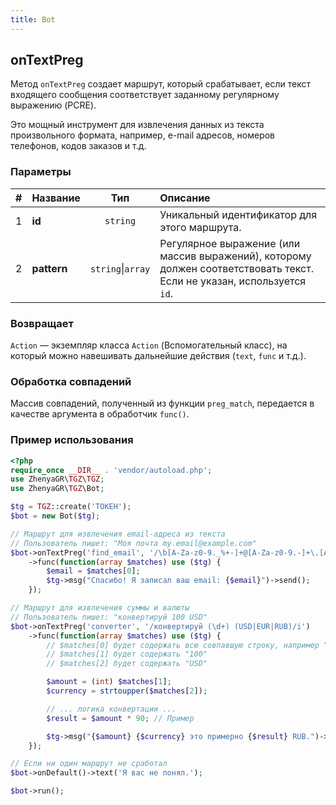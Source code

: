 ```yaml
---
title: Bot
---
```


## onTextPreg
Метод `onTextPreg` создает маршрут, который срабатывает, если текст входящего сообщения соответствует заданному регулярному выражению (PCRE).

Это мощный инструмент для извлечения данных из текста произвольного формата, например, e-mail адресов, номеров телефонов, кодов заказов и т.д.

### Параметры
| # |  Название |      Тип       | Описание                                                                                                |
|:-:|:----------|:--------------:|:--------------------------------------------------------------------------------------------------------|
| 1 | **id**    | `string`       | Уникальный идентификатор для этого маршрута.                                                            |
| 2 | **pattern** | `string`\|`array` | Регулярное выражение (или массив выражений), которому должен соответствовать текст. Если не указан, используется `id`. |

### Возвращает
`Action` — экземпляр класса `Action` (Вспомогательный класс), на который можно навешивать дальнейшие действия (`text`, `func` и т.д.).

### Обработка совпадений
Массив совпадений, полученный из функции `preg_match`, передается в качестве аргумента в обработчик `func()`.

### Пример использования
```php
<?php
require_once __DIR__ . 'vendor/autoload.php';
use ZhenyaGR\TGZ\TGZ;
use ZhenyaGR\TGZ\Bot;

$tg = TGZ::create('ТОКЕН');
$bot = new Bot($tg);

// Маршрут для извлечения email-адреса из текста
// Пользователь пишет: "Моя почта my.email@example.com"
$bot->onTextPreg('find_email', '/\b[A-Za-z0-9._%+-]+@[A-Za-z0-9.-]+\.[A-Z|a-z]{2,}\b/')
    ->func(function(array $matches) use ($tg) {
        $email = $matches[0];
        $tg->msg("Спасибо! Я записал ваш email: {$email}")->send();
    });

// Маршрут для извлечения суммы и валюты
// Пользователь пишет: "конвертируй 100 USD"
$bot->onTextPreg('converter', '/конвертируй (\d+) (USD|EUR|RUB)/i')
    ->func(function(array $matches) use ($tg) {
        // $matches[0] будет содержать всю совпавшую строку, например "конвертируй 100 USD"
        // $matches[1] будет содержать "100"
        // $matches[2] будет содержать "USD"

        $amount = (int) $matches[1];
        $currency = strtoupper($matches[2]);

        // ... логика конвертации ...
        $result = $amount * 90; // Пример

        $tg->msg("{$amount} {$currency} это примерно {$result} RUB.")->send();
    });

// Если ни один маршрут не сработал
$bot->onDefault()->text('Я вас не понял.');

$bot->run();
```
